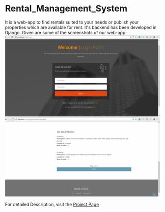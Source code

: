 # Rental_Management_System
It is a web-app to find rentals suited to your needs or publish your properties which are available for rent. It's backend has been developed in Django.
Given are some of the screenshots of our web-app:
![Login Page](https://github.com/aksh98/Rental_Management_System/blob/gh-pages/Login_page.png)
![Owner Properties](https://github.com/aksh98/Rental_Management_System/blob/gh-pages/owner_properties.png)

For detailed Description, visit the [Project Page](https://aksh98.github.io/Rental_Management_System/)
